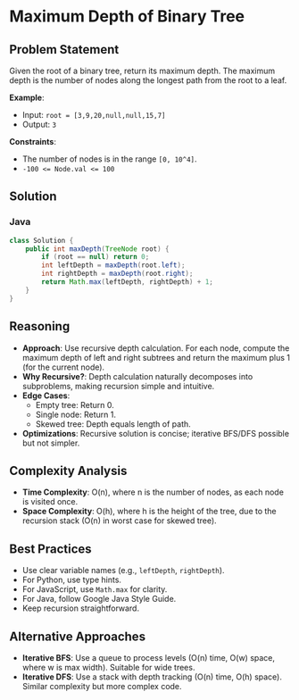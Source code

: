 # Maximum Depth of Binary Tree

## Problem Statement
Given the root of a binary tree, return its maximum depth. The maximum depth is the number of nodes along the longest path from the root to a leaf.

**Example**:
- Input: `root = [3,9,20,null,null,15,7]`
- Output: `3`

**Constraints**:
- The number of nodes is in the range `[0, 10^4]`.
- `-100 <= Node.val <= 100`

## Solution

### Java
```java
class Solution {
    public int maxDepth(TreeNode root) {
        if (root == null) return 0;
        int leftDepth = maxDepth(root.left);
        int rightDepth = maxDepth(root.right);
        return Math.max(leftDepth, rightDepth) + 1;
    }
}
```

## Reasoning
- **Approach**: Use recursive depth calculation. For each node, compute the maximum depth of left and right subtrees and return the maximum plus 1 (for the current node).
- **Why Recursive?**: Depth calculation naturally decomposes into subproblems, making recursion simple and intuitive.
- **Edge Cases**:
  - Empty tree: Return 0.
  - Single node: Return 1.
  - Skewed tree: Depth equals length of path.
- **Optimizations**: Recursive solution is concise; iterative BFS/DFS possible but not simpler.

## Complexity Analysis
- **Time Complexity**: O(n), where n is the number of nodes, as each node is visited once.
- **Space Complexity**: O(h), where h is the height of the tree, due to the recursion stack (O(n) in worst case for skewed tree).

## Best Practices
- Use clear variable names (e.g., `leftDepth`, `rightDepth`).
- For Python, use type hints.
- For JavaScript, use `Math.max` for clarity.
- For Java, follow Google Java Style Guide.
- Keep recursion straightforward.

## Alternative Approaches
- **Iterative BFS**: Use a queue to process levels (O(n) time, O(w) space, where w is max width). Suitable for wide trees.
- **Iterative DFS**: Use a stack with depth tracking (O(n) time, O(h) space). Similar complexity but more complex code.